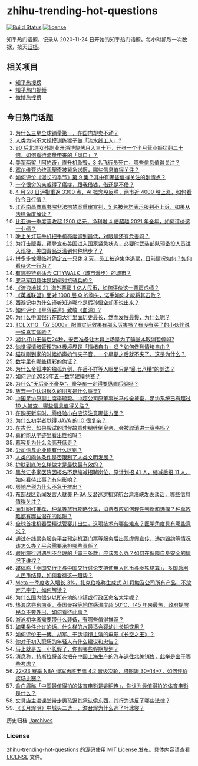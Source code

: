 # zhihu-trending-hot-questions

[![Build Status](https://github.com/justjavac/zhihu-trending-hot-questions/workflows/ci/badge.svg?branch=master)](https://github.com/justjavac/zhihu-trending-hot-questions/actions)
[![license](https://img.shields.io/github/license/justjavac/zhihu-trending-hot-questions)](https://github.com/justjavac/zhihu-trending-hot-questions/blob/master/LICENSE)

知乎热门话题，记录从 2020-11-24
日开始的知乎热门话题。每小时抓取一次数据，按天[归档](./archives)。

## 相关项目

- [知乎热搜榜](https://github.com/justjavac/zhihu-trending-top-search)
- [知乎热门视频](https://github.com/justjavac/zhihu-trending-hot-video)
- [微博热搜榜](https://github.com/justjavac/weibo-trending-hot-search)

## 今日热门话题

<!-- BEGIN -->
<!-- 最后更新时间 Sat Apr 29 2023 02:22:09 GMT+0800 (China Standard Time) -->

1. [为什么三星全球销量第一，在国内却卖不动？](https://www.zhihu.com/question/597826770)
1. [人类为何不大规模训练猴子做「流水线工人」?](https://www.zhihu.com/question/597376599)
1. [90 后北漂女孩副业开淄博烧烤月入三十万，开张一个半月营业额猛翻二十倍，如何看待流量带来的「风口」？](https://www.zhihu.com/question/597679629)
1. [美军两架「阿帕奇」直升机坠毁，3 名飞行员死亡，哪些信息值得关注？](https://www.zhihu.com/question/598228520)
1. [塞尔维亚总统武契奇被紧急送医，哪些信息值得关注？](https://www.zhihu.com/question/598244658)
1. [如何评价《漫长的季节》第 9 集？其中有哪些值得关注的剧情点？](https://www.zhihu.com/question/598271348)
1. [一个很穷的亲戚得了癌症，跟我借钱，借还是不借？](https://www.zhihu.com/question/592123413)
1. [4 月 28 日沪指重返 3300 点，AI 概念股反弹，两市近 4000 股上涨，如何看待今日行情？](https://www.zhihu.com/question/598212162)
1. [江西南昌豫章书院非法拘禁案重审宣判，5 名被告均表示服判不上诉，如果从法律角度解读？](https://www.zhihu.com/question/598260349)
1. [比亚迪一季度营收超 1200 亿元，净利增 4 倍超越 2021 年全年，如何评价这一业绩？](https://www.zhihu.com/question/598205401)
1. [晚上关灯玩手机把手机亮度调到最低，对眼睛还有危害吗？](https://www.zhihu.com/question/417300224)
1. [为打击贩毒，拜登宣布美国进入国家紧急状态，必要时武装部队预备役人员进入现役，美国毒品泛滥到何种地步了？](https://www.zhihu.com/question/598210779)
1. [拼多多被曝临时确定五一只休 3 天，员工被迫集体退票，目前情况如何？如何看待这一行为？](https://www.zhihu.com/question/598242000)
1. [有哪些特别适合 CITYWALK（城市漫步）的城市？](https://www.zhihu.com/question/597678347)
1. [罗马军团具体是如何对抗骑兵的？](https://www.zhihu.com/question/367873368)
1. [《流浪地球 2》海外票房 1 亿人民币，如何评价这一票房成绩？](https://www.zhihu.com/question/596153292)
1. [《英雄联盟》面对 1000 层 Q 的狗头，诺手如何才能将其击败？](https://www.zhihu.com/question/595809917)
1. [西游记中为什么谛听知道哪个是假孙悟空却不说出来？](https://www.zhihu.com/question/26857388)
1. [如何评价《星穹铁道》致敬《血源》?](https://www.zhihu.com/question/598228998)
1. [为什么中国银行在四大行里面历史最长，然而发展最慢，为什么呢？](https://www.zhihu.com/question/597624015)
1. [TCL X11G 「双 5000」 配置实际效果有那么厉害吗？有没有买了的小伙伴说一说真实体验？](https://www.zhihu.com/question/598224131)
1. [湘北打山王最后24秒，安西准备让木暮上场是为了骗堂本取消暂停吗?](https://www.zhihu.com/question/597596980)
1. [你觉得情绪管理的终极境界是「情绪自由」吗？如何做到情绪自由？](https://www.zhihu.com/question/596994827)
1. [猫咪刚到家的时候奶声奶气夹子音，一个星期之后就不夹了，这是为什么？](https://www.zhihu.com/question/597845408)
1. [数学里有哪些精彩的伪证？](https://www.zhihu.com/question/68322255)
1. [为什么令狐冲的独孤九剑，在岳不群等人眼里只是“乱七八糟”的剑法？](https://www.zhihu.com/question/597063631)
1. [如何评价2023年五一数学建模竞赛？](https://www.zhihu.com/question/597867717)
1. [为什么”无后驱不豪华“，豪华车一定得要纵置后驱吗？](https://www.zhihu.com/question/589423207)
1. [放弃一个认识很久的朋友是什么感觉?](https://www.zhihu.com/question/597103120)
1. [中国足协原副主席李毓毅、中超公司原董事长马成全被查，足协系统已有超过 10 人被查，哪些信息值得关注？](https://www.zhihu.com/question/598303298)
1. [在购买新车时，零经验小白应该注意哪些方面？](https://www.zhihu.com/question/593178316)
1. [为什么初学者觉得 JAVA 的 IO 很复杂？](https://www.zhihu.com/question/596862256)
1. [在古代，如果殿试的时候故意伸腿绊倒皇帝，会被取消进士资格吗？](https://www.zhihu.com/question/591613199)
1. [真的能从字迹里看出性格吗？](https://www.zhihu.com/question/32001491)
1. [慕容复为什么会高开低走？](https://www.zhihu.com/question/598001512)
1. [公司债与企业债有什么区别？](https://www.zhihu.com/question/26573885)
1. [人类的肉体条件是否限制了人类文明发展？](https://www.zhihu.com/question/597940005)
1. [护肤到底怎么样做才是最快最有效的？](https://www.zhihu.com/question/596042736)
1. [黑龙江多家医院因报名不足缩减招聘岗位，原计划招 41 人，缩减后招 11 人，如何看待此事？有何影响？](https://www.zhihu.com/question/598210787)
1. [房地产税为什么不急于推出？](https://www.zhihu.com/question/598174264)
1. [东部战区新闻发言人就美 P-8A 反潜巡逻机穿航台湾海峡发表谈话，哪些信息值得关注？](https://www.zhihu.com/question/598238164)
1. [面对网红推荐、种草等旅行攻略分享，消费者应如何理性判断和选择？种草攻略都有哪些潜在的陷阱？](https://www.zhihu.com/question/597946477)
1. [全球首批机器受精试管婴儿出生，这项技术有哪些难点？医学角度具有哪些意义？](https://www.zhihu.com/question/598207368)
1. [通过在线票务服务平台预定机酒门票等服务后出现虚假宣传、违约毁约等情况该怎么办？平台需要承担哪些责任？](https://www.zhihu.com/question/597947308)
1. [跟团旅行时遇到不合理的「霸王条款」应该怎么办？如何在保障自身安全的情况下维权？](https://www.zhihu.com/question/597946309)
1. [媒体称「泰国央行正与中国央行讨论支持使用人民币与泰铢结算」，多国启用人民币结算，如何看待这一趋势？](https://www.zhihu.com/question/598108865)
1. [Meta 一季度收入增长 3%，扎克伯格称生成式 AI 将触及公司所有产品，不放弃元宇宙，如何解读？](https://www.zhihu.com/question/598064775)
1. [为什么国内很少以所在地的小镇或行政区命名大学呢？](https://www.zhihu.com/question/597958019)
1. [热浪席卷东南亚，泰国曼谷等地体感温度超 50℃，145 年来最热，政府提醒民众不要外出，如何看待此事？](https://www.zhihu.com/question/597904992)
1. [游泳初学者需要带什么装备，有哪些值得推荐？](https://www.zhihu.com/question/596835160)
1. [如果条件允许的话，什么样的水最适合婴幼儿长期饮用？](https://www.zhihu.com/question/598238142)
1. [如何评价王一博、胡军、于适领衔主演的电影《长空之王》？](https://www.zhihu.com/question/557738601)
1. [你对于初入职场的年轻人有什么建议和忠告？](https://www.zhihu.com/question/587076623)
1. [马上就是五一小长假了，你有哪些假期规划？](https://www.zhihu.com/question/596514017)
1. [消息称，特斯拉将首次把在中国上海生产的汽车送往北美销售，此举是出于哪些考虑？](https://www.zhihu.com/question/597471724)
1. [22-23 赛季 NBA 绿军再胜老鹰 4:2 晋级次轮，塔图姆 30+14+7，如何评价这场比赛？](https://www.zhihu.com/question/598203170)
1. [俞白眉称「中国最值得拍的体育电影是姚明传」，你认为最值得拍的体育电影是什么？](https://www.zhihu.com/question/596187946)
1. [文具店主进课堂带走男孩逼其承认偷东西，其行为违反了哪些法律？](https://www.zhihu.com/question/597678030)
1. [《长月烬明》中城头二选一，澹台烬为什么选了叶冰裳？](https://www.zhihu.com/question/597840703)

<!-- END -->

历史归档 [./archives](./archives)

### License

[zhihu-trending-hot-questions](https://github.com/justjavac/zhihu-trending-hot-questions)
的源码使用 MIT License 发布。具体内容请查看 [LICENSE](./LICENSE) 文件。

